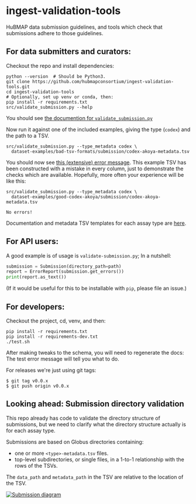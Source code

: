 # ingest-validation-tools
HuBMAP data submission guidelines,
and tools which check that submissions adhere to those guidelines.

## For data submitters and curators:

Checkout the repo and install dependencies:
```
python --version  # Should be Python3.
git clone https://github.com/hubmapconsortium/ingest-validation-tools.git
cd ingest-validation-tools
# Optionally, set up venv or conda, then:
pip install -r requirements.txt
src/validate_submission.py --help
```

You should see [the documention for `validate_submission.py`](README-validate_submission.md)

Now run it against one of the included examples, giving the type (`codex`) and the path to a TSV.
```
src/validate_submission.py --type_metadata codex \
  dataset-examples/bad-tsv-formats/submission/codex-akoya-metadata.tsv
```

You should now see [this (extensive) error message](dataset-examples/bad-tsv-formats/).
This example TSV has been constructed with a mistake in every column, just to demonstrate the checks which are available. Hopefully, more often your experience will be like this:
```
src/validate_submission.py --type_metadata codex \
  dataset-examples/good-codex-akoya/submission/codex-akoya-metadata.tsv
```
```
No errors!
```

Documentation and metadata TSV templates for each assay type are [here](docs).

## For API users:

A good example is of usage is `validate-submission.py`; In a nutshell:
```python
submission = Submission(directory_path=path)
report = ErrorReport(submission.get_errors())
print(report.as_text())
```
(If it would be useful for this to be installable with `pip`, please file an issue.)

## For developers:

Checkout the project, cd, venv, and then:
```
pip install -r requirements.txt
pip install -r requirements-dev.txt
./test.sh
```

After making tweaks to the schema, you will need to regenerate the docs:
The test error message will tell you what to do.

For releases we're just using git tags:
```
$ git tag v0.0.x
$ git push origin v0.0.x
```

## Looking ahead: Submission directory validation

This repo already has code to validate the directory structure of submissions,
but we need to clarify what the directory structure actually is for each assay type.

Submissions are based on Globus directories containing:
- one or more `<type>-metadata.tsv` files.
- top-level subdirectories, or single files, in a 1-to-1 relationship with the rows of the TSVs.

The `data_path` and `metadata_path` in the TSV are relative to the location of the TSV.

[![Submission diagram](https://docs.google.com/drawings/d/e/2PACX-1vSQtvCCHf_t0SwpmlCINcwanq-dimJrkP93sm5E584bcL5iVy0t95W-HQz-dPGvbd46yRrnBVH8AAKF/pub?w=359&amp;h=383)](https://docs.google.com/drawings/d/1J6sGrJcnm7W7E1MJczPiGeFGAlHob7RKJOwgKKrBrc8/edit)
